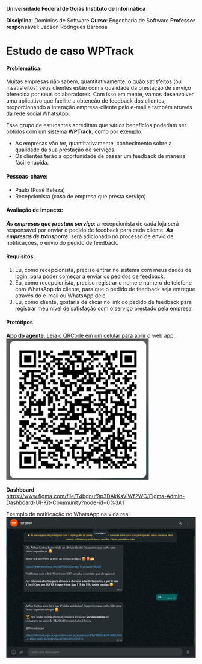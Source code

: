**Universidade Federal de Goiás**
**Instituto de Informática**

**Disciplina**: Domínios de Software
**Curso**: Engenharia de Software
**Professor responsável**: Jacson Rodrigues Barbosa

# Estudo de caso WPTrack

#### Problemática:
Muitas empresas não sabem, quantitativamente, o quão satisfeitos (ou insatisfeitos) seus clientes estão com a qualidade da prestação de serviço oferecida por seus colaboradores. Com isso em mente, vamos desenvolver uma aplicativo que facilite a obtenção de feedback dos clientes, proporcionando a interação empresa-cliente pelo e-mail e também através da rede social WhatsApp.

Esse grupo de estudantes acreditam que vários benefícios poderiam ser obtidos com um sistema **WPTrack**, como por exemplo:

- As empresas vão ter, quantitativamente, conhecimento sobre a qualidade da sua prestação de serviços.
- Os clientes terão a oportunidade de passar um feedback de maneira fácil e rápida.

#### Pessoas-chave:

- Paulo (Posê Beleza)
- Recepcionista (caso de empresa que presta serviço)

#### Avaliação de Impacto:

**_As empresas que prestam serviço_**: a recepcionista de cada loja será responsável por enviar o pedido de feedback para cada cliente.
**_As empresas de transporte_**: será adicionado no processo de envio de notificações, o envio do pedido de feedback.

#### Requisitos:

1. Eu, como recepcionista, preciso entrar no sistema com meus dados de login, para poder começar a enviar os pedidos de feedback.
2. Eu, como recepcionista, preciso registrar o nome e número de telefone com WhatsApp do cliente, para que o pedido de feedback seja entregue através do e-mail ou WhatsApp dele.
3. Eu, como cliente, gostaria de clicar no link do pedido de feedback para registrar meu nível de satisfação com o serviço prestado pela empresa.

#### Protótipos

**App do agente**: Leia o QRCode em um celular para abrir o web app.
![Imagem do QRCode](./imagens/qrcode.png)



**Dashboard**: 
https://www.figma.com/file/T4bgnuf9p3DAkKsViWf2WC/Figma-Admin-Dashboard-UI-Kit-Community?node-id=0%3A1

Exemplo de notificação no WhatsApp na vida real:
![Imagem do WhatsApp com um exemplo real](./imagens/lifebox.png)
